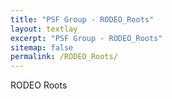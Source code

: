 ```yaml
---
title: "PSF Group - RODEO_Roots"
layout: textlay
excerpt: "PSF Group - RODEO_Roots"
sitemap: false
permalink: /RODEO_Roots/
---
```



RODEO Roots
